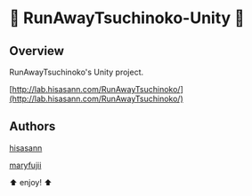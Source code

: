 :lipstick: RunAwayTsuchinoko-Unity :lipstick:
===============

## Overview

RunAwayTsuchinoko's Unity project.

[http://lab.hisasann.com/RunAwayTsuchinoko/](http://lab.hisasann.com/RunAwayTsuchinoko/)

## Authors

[hisasann](https://github.com/hisasann)

[maryfujii](https://twitter.com/maryfujii)

:arrow_up: enjoy! :arrow_up:
